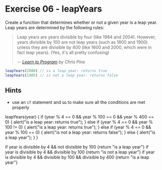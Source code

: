 # Exercise 06 - leapYears

Create a function that determines whether or not a given year is a leap year. Leap years are determined by the following rules:

> Leap years are years divisible by four (like 1984 and 2004). However, years divisible by 100 are not leap years (such as 1800 and 1900) unless they are divisible by 400 (like 1600 and 2000, which were in fact leap years). (Yes, it's all pretty confusing)
>
> -- <cite>[Learn to Program](https://pine.fm/LearnToProgram/chap_06.html) by Chris Pine</cite>

```javascript
leapYears(2000) // is a leap year: returns true
leapYears(1985) // is not a leap year: returns false
```


## Hints
- use an `if` statement and `&&` to make sure all the conditions are met properly

leapYears(year) {
    if (year % 4 == 0 && year % 100 == 0 && year % 400 == 0) {
        alert("is a leap year: returns true");
    } else if (year % 4 == 0 && year % 100 != 0) {
        alert("is a leap year: returns true");
    } else if (year % 4 == 0 && year % 100 == 0) {
        alert("is not a leap year: returns false");
    } else {
        alert("is a leap year");
    }
}


if year is divisible by 4 && not divisible by 100 {return "is a leap year"}
if year is divisible by 4 && divisible by 100 {return "is not a leap year"}
if year is divisible by 4 && divisible by 100 && divisible by 400 {return "is a leap year"}


